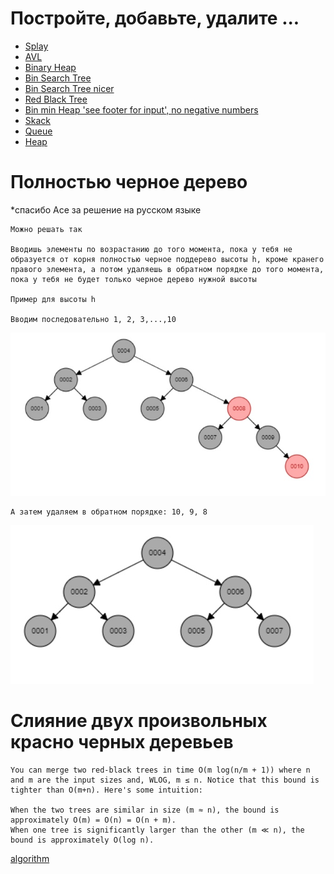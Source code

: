 # Постройте, добавьте, удалите ...

- [Splay](http://www.cs.armstrong.edu/liang/animation/web/SplayTree.html)
- [AVL](http://www.cs.armstrong.edu/liang/animation/web/AVLTree.html)
- [Binary Heap](http://btv.melezinek.cz/binary-heap.html)
- [Bin Search Tree](http://btv.melezinek.cz/binary-search-tree.html)
- [Bin Search Tree nicer](https://yongdanielliang.github.io/animation/web/BST.html)
- [Red Black Tree](http://www.cs.armstrong.edu/liang/animation/web/RBTree.html)
- [Bin min Heap 'see footer for input', no negative numbers](https://www.codelike.in/animation/binary-min-heap)
- [Skack](https://yongdanielliang.github.io/animation/web/Stack.html)
- [Queue](https://yongdanielliang.github.io/animation/web/Queue.html)
- [Heap](https://yongdanielliang.github.io/animation/web/Heap.html)

# Полностью черное дерево

*спасибо Асе за решение на русском языке
```
Можно решать так
 
Вводишь элементы по возрастанию до того момента, пока у тебя не образуется от корня полностью черное поддерево высоты h, кроме кранего правого элемента, а потом удаляешь в обратном порядке до того момента, пока у тебя не будет только черное дерево нужной высоты

Пример для высоты h
 
Вводим последовательно 1, 2, 3,...,10
```
![спасибо, ася](rk2/avs_black_rbt.jpg)
```
А затем удаляем в обратном порядке: 10, 9, 8
```
![спасибо, ася](rk2/avs_black_rbt_fin.jpg)

 # Слияние двух произвольных красно черных деревьев
 
 ```
 You can merge two red-black trees in time O(m log(n/m + 1)) where n and m are the input sizes and, WLOG, m ≤ n. Notice that this bound is tighter than O(m+n). Here's some intuition:

When the two trees are similar in size (m ≈ n), the bound is approximately O(m) = O(n) = O(n + m).
When one tree is significantly larger than the other (m ≪ n), the bound is approximately O(log n).
 ```
 [algorithm](https://vk.com/away.php?to=https%3A%2F%2Fen.wikipedia.org%2Fwiki%2FRed%25E2%2580%2593black_tree%23Set_operations_and_bulk_operations&cc_key=)
